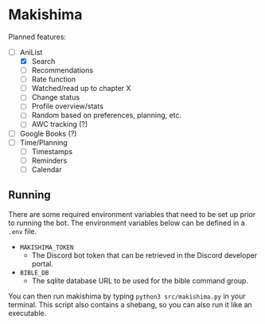 # Makishima

Planned features:
- [ ] AniList
    - [x] Search
    - [ ] Recommendations
    - [ ] Rate function
    - [ ] Watched/read up to chapter X
    - [ ] Change status
    - [ ] Profile overview/stats
    - [ ] Random based on preferences, planning, etc.
    - [ ] AWC tracking (?)
- [ ] Google Books (?)
- [ ] Time/Planning
    - [ ] Timestamps
    - [ ] Reminders
    - [ ] Calendar

## Running

There are some required environment variables that need to be set up prior to
running the bot. The environment variables below can be defined in a `.env`
file.

- `MAKISHIMA_TOKEN`
    - The Discord bot token that can be retrieved in the Discord developer
      portal.
- `BIBLE_DB`
    - The sqlite database URL to be used for the bible command group.

You can then run makishima by typing `python3 src/makishima.py` in your
terminal. This script also contains a shebang, so you can also run it like an
executable.
